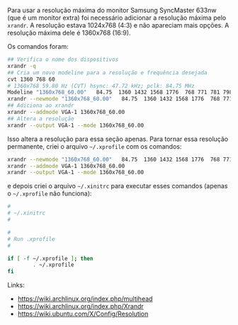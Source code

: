 Para usar a resolução máxima do monitor Samsung SyncMaster 633nw (que é um monitor extra) foi necessário adicionar a resolução máxima pelo `xrandr`. A resolução estava 1024x768 (4:3) e não apareciam mais opções. A resolução máxima dele é 1360x768 (16:9).

Os comandos foram:

```bash
## Verifica o nome dos dispositivos
xrandr -q
## Cria um novo modeline para a resolução e frequência desejada
cvt 1360 768 60
# 1360x768 59.80 Hz (CVT) hsync: 47.72 kHz; pclk: 84.75 MHz
Modeline "1360x768_60.00"   84.75  1360 1432 1568 1776  768 771 781 798 -hsync +vsync
xrandr --newmode "1360x768_60.00"   84.75  1360 1432 1568 1776  768 771 781 798 -hsync +vsync
## Adiciona ao xrandr
xrandr --addmode VGA-1 1360x768_60.00
## Altera a resolução
xrandr --output VGA-1 --mode 1360x768_60.00
```

Isso altera a resolução para essa seção apenas. Para tornar essa resolução permanente, criei o arquivo `~/.xprofile` com os comandos:

```bash
xrandr --newmode "1360x768_60.00"   84.75  1360 1432 1568 1776  768 771 781 798 -hsync +vsync
xrandr --addmode VGA-1 1360x768_60.00
xrandr --output VGA-1 --mode 1360x768_60.00
```

e depois criei o arquivo `~/.xinitrc` para executar esses comandos (apenas o `~/.xprofile` não funciona):

```bash
#
# ~/.xinitrc
#

#
# Run .xprofile
#

if [ -f ~/.xprofile ]; then
	    . ~/.xprofile
fi
```

Links:

- https://wiki.archlinux.org/index.php/multihead
- https://wiki.archlinux.org/index.php/Xrandr
- https://wiki.ubuntu.com/X/Config/Resolution
